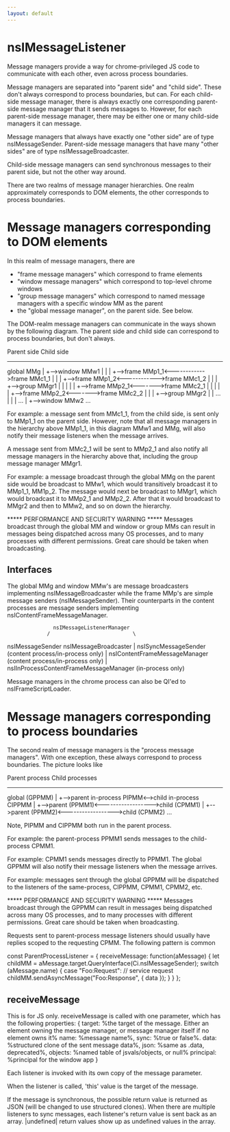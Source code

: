 ```yaml
---
layout: default
---
```


# nsIMessageListener #

Message managers provide a way for chrome-privileged JS code to
communicate with each other, even across process boundaries.

Message managers are separated into "parent side" and "child side".
These don't always correspond to process boundaries, but can.  For
each child-side message manager, there is always exactly one
corresponding parent-side message manager that it sends messages
to.  However, for each parent-side message manager, there may be
either one or many child-side managers it can message.

Message managers that always have exactly one "other side" are of
type nsIMessageSender.  Parent-side message managers that have many
"other sides" are of type nsIMessageBroadcaster.

Child-side message managers can send synchronous messages to their
parent side, but not the other way around.

There are two realms of message manager hierarchies.  One realm
approximately corresponds to DOM elements, the other corresponds to
process boundaries.

Message managers corresponding to DOM elements
==============================================

In this realm of message managers, there are
 - "frame message managers" which correspond to frame elements
 - "window message managers" which correspond to top-level chrome
   windows
 - "group message managers" which correspond to named message
   managers with a specific window MM as the parent
 - the "global message manager", on the parent side.  See below.

The DOM-realm message managers can communicate in the ways shown by
the following diagram.  The parent side and child side can
correspond to process boundaries, but don't always.

 Parent side                         Child side
-------------                       ------------
 global MMg
  |
  +-->window MMw1
  |    |
  |    +-->frame MMp1_1<------------>frame MMc1_1
  |    |
  |    +-->frame MMp1_2<------------>frame MMc1_2
  |    |
  |    +-->group MMgr1
  |    |    |
  |    |    +-->frame MMp2_1<------->frame MMc2_1
  |    |    |
  |    |    +-->frame MMp2_2<------->frame MMc2_2
  |    |
  |    +-->group MMgr2
  |    |    ...
  |    |
  |    ...
  |
  +-->window MMw2
  ...

For example: a message sent from MMc1_1, from the child side, is
sent only to MMp1_1 on the parent side.  However, note that all
message managers in the hierarchy above MMp1_1, in this diagram
MMw1 and MMg, will also notify their message listeners when the
message arrives.

A message sent from MMc2_1 will be sent to MMp2_1 and also notify
all message managers in the hierarchy above that, including the
group message manager MMgr1.

For example: a message broadcast through the global MMg on the
parent side would be broadcast to MMw1, which would transitively
broadcast it to MMp1_1, MM1p_2.  The message would next be
broadcast to MMgr1, which would broadcast it to MMp2_1 and MMp2_2.
After that it would broadcast to MMgr2 and then to MMw2, and so
on down the hierarchy.

  ***** PERFORMANCE AND SECURITY WARNING *****
Messages broadcast through the global MM and window or group MMs
can result in messages being dispatched across many OS processes,
and to many processes with different permissions.  Great care
should be taken when broadcasting.

Interfaces
----------

The global MMg and window MMw's are message broadcasters implementing
nsIMessageBroadcaster while the frame MMp's are simple message senders
(nsIMessageSender). Their counterparts in the content processes are
message senders implementing nsIContentFrameMessageManager.

                   nsIMessageListenerManager
                 /                           \
nsIMessageSender                               nsIMessageBroadcaster
      |
nsISyncMessageSender (content process/in-process only)
      |
nsIContentFrameMessageManager (content process/in-process only)
      |
nsIInProcessContentFrameMessageManager (in-process only)


Message managers in the chrome process can also be QI'ed to nsIFrameScriptLoader.


Message managers corresponding to process boundaries
====================================================

The second realm of message managers is the "process message
managers".  With one exception, these always correspond to process
boundaries.  The picture looks like

 Parent process                      Child processes
----------------                    -----------------
 global (GPPMM)
  |
  +-->parent in-process PIPMM<-->child in-process CIPPMM
  |
  +-->parent (PPMM1)<------------------>child (CPMM1)
  |
  +-->parent (PPMM2)<------------------>child (CPMM2)
  ...

Note, PIPMM and CIPPMM both run in the parent process.

For example: the parent-process PPMM1 sends messages to the
child-process CPMM1.

For example: CPMM1 sends messages directly to PPMM1. The global GPPMM
will also notify their message listeners when the message arrives.

For example: messages sent through the global GPPMM will be
dispatched to the listeners of the same-process, CIPPMM, CPMM1,
CPMM2, etc.

  ***** PERFORMANCE AND SECURITY WARNING *****
Messages broadcast through the GPPMM can result in messages
being dispatched across many OS processes, and to many processes
with different permissions.  Great care should be taken when
broadcasting.

Requests sent to parent-process message listeners should usually
have replies scoped to the requesting CPMM.  The following pattern
is common

 const ParentProcessListener = {
   receiveMessage: function(aMessage) {
     let childMM = aMessage.target.QueryInterface(Ci.nsIMessageSender);
     switch (aMessage.name) {
     case "Foo:Request":
       // service request
       childMM.sendAsyncMessage("Foo:Response", { data });
     }
   }
 };


## receiveMessage ##

This is for JS only.
receiveMessage is called with one parameter, which has the following
properties:
  {
    target:    %the target of the message. Either an element owning
                the message manager, or message manager itself if no
                element owns it%
    name:      %message name%,
    sync:      %true or false%.
    data:      %structured clone of the sent message data%,
    json:      %same as .data, deprecated%,
    objects:   %named table of jsvals/objects, or null%
    principal: %principal for the window app
  }

Each listener is invoked with its own copy of the message
parameter.

When the listener is called, 'this' value is the target of the message.

If the message is synchronous, the possible return value is
returned as JSON (will be changed to use structured clones).
When there are multiple listeners to sync messages, each
listener's return value is sent back as an array.  |undefined|
return values show up as undefined values in the array.

